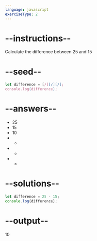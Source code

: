 ```yaml
---
language: javascript
exerciseType: 2
---
```


# --instructions--

Calculate the difference between 25 and 15

# --seed--

```javascript
let difference = [/][/][/];
console.log(difference);
```

# --answers--

- 25
- 15
- 10
-  - 
-  + 
-  * 

# --solutions--

```javascript
let difference = 25 - 15;
console.log(difference);
```

# --output--

10
